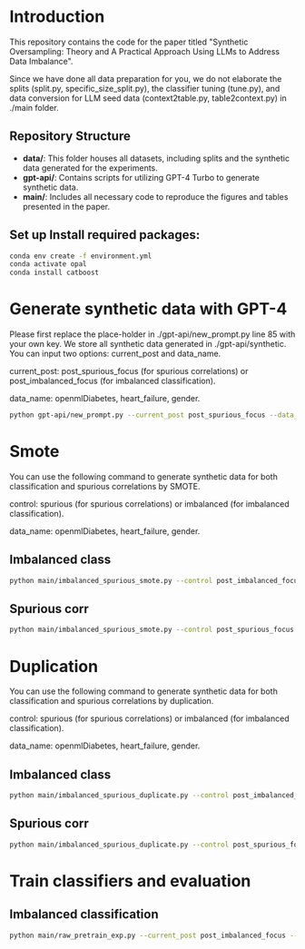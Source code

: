 # Introduction

This repository contains the code for the paper titled "Synthetic Oversampling: Theory and A Practical Approach Using LLMs to Address Data Imbalance".

Since we have done all data preparation for you, we do not elaborate the splits (split.py, specific_size_split.py), the classifier tuning (tune.py), and data conversion for LLM seed data (context2table.py, table2context.py) in ./main folder.


## Repository Structure

- **data/**: This folder houses all datasets, including splits and the synthetic data generated for the experiments.
- **gpt-api/**: Contains scripts for utilizing GPT-4 Turbo to generate synthetic data.
- **main/**: Includes all necessary code to reproduce the figures and tables presented in the paper.




## Set up Install required packages:


```bash
conda env create -f environment.yml
conda activate opal 
conda install catboost
```


# Generate synthetic data with GPT-4

Please first replace the place-holder in ./gpt-api/new_prompt.py line 85 with your own key. We store all synthetic data generated in ./gpt-api/synthetic. You can input two options: current_post and data_name.

current_post: post_spurious_focus (for spurious correlations) or post_imbalanced_focus (for imbalanced classification).

data_name: openmlDiabetes, heart_failure, gender.

```bash
python gpt-api/new_prompt.py --current_post post_spurious_focus --data_name gender
```


# Smote

You can use the following command to generate synthetic data for both classification and spurious correlations by SMOTE.

control: spurious (for spurious correlations) or imbalanced (for imbalanced classification).

data_name: openmlDiabetes, heart_failure, gender.

## Imbalanced class
```bash
python main/imbalanced_spurious_smote.py --control post_imbalanced_focus --data_name gender
```

## Spurious corr
```bash
python main/imbalanced_spurious_smote.py --control post_spurious_focus --data_name gender
```


# Duplication

You can use the following command to generate synthetic data for both classification and spurious correlations by duplication.

control: spurious (for spurious correlations) or imbalanced (for imbalanced classification).

data_name: openmlDiabetes, heart_failure, gender.

## Imbalanced class
```bash
python main/imbalanced_spurious_duplicate.py --control post_imbalanced_focus --data_name gender
```

## Spurious corr
```bash
python main/imbalanced_spurious_duplicate.py --control post_spurious_focus --data_name gender
```


# Train classifiers and evaluation

## Imbalanced classification

```bash
python main/raw_pretrain_exp.py --current_post post_imbalanced_focus --data_name gender --classifier logistic
```


